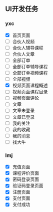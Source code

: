 ## UI开发任务
### yxc
- [x]  首页页面
- [ ]  合伙人视频
- [ ]  合伙人辅导课程
- [ ]  合伙人文章
- [ ]  全部订单
- [ ]  全部订单辅导课程
- [ ]  全部订单视频课程
- [ ]  全部视频
- [x]  视频页面课程概述
- [ ]  视频页面课程目录
- [ ]  视频页面评论
- [ ]  文章
- [ ]  文章未登录
- [ ]  文章已登录
- [ ]  我的关注
- [ ]  我的收藏
- [ ]  我的消息
- [ ]  找大牛

### lmj
- [x]  充值页面
- [x]  课程评价页面
- [x]  密码登录页面
- [x]  验证码登录页面
- [x]  注册页面
- [x]  支付页面
- [x]  支付成功
